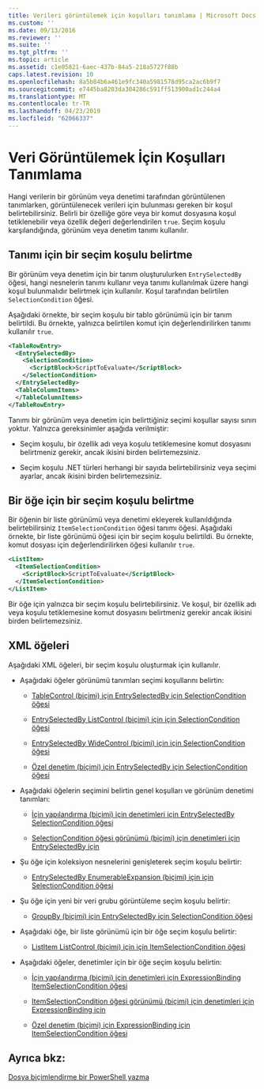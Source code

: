 ```yaml
---
title: Verileri görüntülemek için koşulları tanımlama | Microsoft Docs
ms.custom: ''
ms.date: 09/13/2016
ms.reviewer: ''
ms.suite: ''
ms.tgt_pltfrm: ''
ms.topic: article
ms.assetid: c1e05821-6aec-437b-84a5-218a5727f88b
caps.latest.revision: 10
ms.openlocfilehash: 8a5b84b6a461e9fc340a5981578d95ca2ac6b9f7
ms.sourcegitcommit: e7445ba8203da304286c591ff513900ad1c244a4
ms.translationtype: MT
ms.contentlocale: tr-TR
ms.lasthandoff: 04/23/2019
ms.locfileid: "62066337"
---
```

# <a name="defining-conditions-for-displaying-data"></a>Veri Görüntülemek İçin Koşulları Tanımlama

Hangi verilerin bir görünüm veya denetimi tarafından görüntülenen tanımlarken, görüntülenecek verileri için bulunması gereken bir koşul belirtebilirsiniz. Belirli bir özelliğe göre veya bir komut dosyasına koşul tetiklenebilir veya özellik değeri değerlendirilen `true`. Seçim koşulu karşılandığında, görünüm veya denetim tanımı kullanılır.

## <a name="specifying-a-selection-condition-for-a-definition"></a>Tanımı için bir seçim koşulu belirtme

Bir görünüm veya denetim için bir tanım oluşturulurken `EntrySelectedBy` öğesi, hangi nesnelerin tanımı kullanır veya tanımı kullanılmak üzere hangi koşul bulunmalıdır belirtmek için kullanılır. Koşul tarafından belirtilen `SelectionCondition` öğesi.

Aşağıdaki örnekte, bir seçim koşulu bir tablo görünümü için bir tanım belirtildi. Bu örnekte, yalnızca belirtilen komut için değerlendirilirken tanımı kullanılır `true`.

```xml
<TableRowEntry>
  <EntrySelectedBy>
    <SelectionCondition>
      <ScriptBlock>ScriptToEvaluate</ScriptBlock>
    </SelectionCondition>
  </EntrySelectedBy>
  <TableColumnItems>
  </TableColumnItems>
</TableRowEntry>

```

Tanımı bir görünüm veya denetim için belirttiğiniz seçimi koşullar sayısı sınırı yoktur. Yalnızca gereksinimler aşağıda verilmiştir:

- Seçim koşulu, bir özellik adı veya koşulu tetiklemesine komut dosyasını belirtmeniz gerekir, ancak ikisini birden belirtemezsiniz.

- Seçim koşulu .NET türleri herhangi bir sayıda belirtebilirsiniz veya seçimi ayarlar, ancak ikisini birden belirtemezsiniz.

## <a name="specifying-a-selection-condition-for-an-item"></a>Bir öğe için bir seçim koşulu belirtme

Bir öğenin bir liste görünümü veya denetimi ekleyerek kullanıldığında belirtebilirsiniz `ItemSelectionCondition` öğesi tanımı öğesi. Aşağıdaki örnekte, bir liste görünümü öğesi için bir seçim koşulu belirtildi. Bu örnekte, komut dosyası için değerlendirilirken öğesi kullanılır `true`.

```xml
<ListItem>
  <ItemSelectionCondition>
    <ScriptBlock>ScriptToEvaluate</ScriptBlock>
  </ItemSelectionCondition>
</ListItem>

```

Bir öğe için yalnızca bir seçim koşulu belirtebilirsiniz. Ve koşul, bir özellik adı veya koşulu tetiklemesine komut dosyasını belirtmeniz gerekir ancak ikisini birden belirtemezsiniz.

## <a name="xml-elements"></a>XML öğeleri

 Aşağıdaki XML öğeleri, bir seçim koşulu oluşturmak için kullanılır.

- Aşağıdaki öğeler görünümü tanımları seçimi koşullarını belirtin:

    - [TableControl (biçimi) için EntrySelectedBy için SelectionCondition öğesi](./selectioncondition-element-for-entryselectedby-for-tablecontrol-format.md)

    - [EntrySelectedBy ListControl (biçimi) için için SelectionCondition öğesi](./selectioncondition-element-for-entryselectedby-for-listcontrol-format.md)

    - [EntrySelectedBy WideControl (biçimi) için için SelectionCondition öğesi](./selectioncondition-element-for-entryselectedby-for-widecontrol-format.md)

    - [Özel denetim (biçimi) için EntrySelectedBy için SelectionCondition öğesi](./selectioncondition-element-for-entryselectedby-for-customcontrol-format.md)

- Aşağıdaki öğelerin seçimini belirtin genel koşulları ve görünüm denetimi tanımları:

    - [İçin yapılandırma (biçimi) için denetimleri için EntrySelectedBy SelectionCondition öğesi](./selectioncondition-element-for-entryselectedby-for-controls-for-configuration-format.md)

    - [SelectionCondition öğesi görünümü (biçimi) için denetimleri için EntrySelectedBy için](./selectioncondition-element-for-entryselectedby-for-controls-for-view-format.md)

- Şu öğe için koleksiyon nesnelerini genişleterek seçim koşulu belirtir:

    - [EntrySelectedBy EnumerableExpansion (biçimi) için için SelectionCondition öğesi](./selectioncondition-element-for-entryselectedby-for-enumerableexpansion-format.md)

- Şu öğe için yeni bir veri grubu görüntüleme seçim koşulu belirtir:

    - [GroupBy (biçimi) için EntrySelectedBy için SelectionCondition öğesi](./selectioncondition-element-for-entryselectedby-for-groupby-format.md)

- Aşağıdaki öğe, bir liste görünümü için bir öğe seçim koşulu belirtir:

    - [ListItem ListControl (biçimi) için için ItemSelectionCondition öğesi](./itemselectioncondition-element-for-listitem-for-listcontrol-format.md)

- Aşağıdaki öğeler, denetimler için bir öğe seçim koşulu belirtin:

    - [İçin yapılandırma (biçimi) için denetimleri için ExpressionBinding ItemSelectionCondition öğesi](./itemselectioncondition-element-for-expressionbinding-for-controls-for-configuration-format.md)

    - [ItemSelectionCondition öğesi görünümü (biçimi) için denetimleri için ExpressionBinding için](./itemselectioncondition-element-for-expressionbinding-for-controls-for-view-format.md)

    - [Özel denetim (biçimi) için ExpressionBinding için ItemSelectionCondition öğesi](./itemselectioncondition-element-for-expressionbinding-for-customcontrol-format.md)

## <a name="see-also"></a>Ayrıca bkz:

[Dosya biçimlendirme bir PowerShell yazma](./writing-a-powershell-formatting-file.md)
